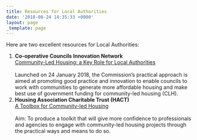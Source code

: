 ```yaml
---
title: Resources for Local Authorities
date: '2018-08-24 14:35:33 +0000'
layout: page
_template: page
---
```


Here are two excellent resources for Local Authorities:

1. <strong>Co-operative Councils Innovation Network</strong><br>[Community-Led Housing: a Key Role for Local Authorities](http://www.councils.coop/wp-content/uploads/2018/01/Community_Led_housing_Report_2017_web_version.pdf)<br><br>Launched on 24 January 2018, the Commission’s practical approach is aimed at promoting good practice and innovation to enable councils to work with communities to generate more affordable housing and make best use of government funding for community-led housing (CLH).
2. <strong>Housing Association Charitable Trust (HACT)</strong><br>[A Toolbox for Community-led Housing](https://www.hact.org.uk/toolbox-community-led-housing)<br><br> Aim: To produce a toolkit that will give more confidence to professionals and agencies to engage with community-led housing projects through the practical ways and means to do so.  
